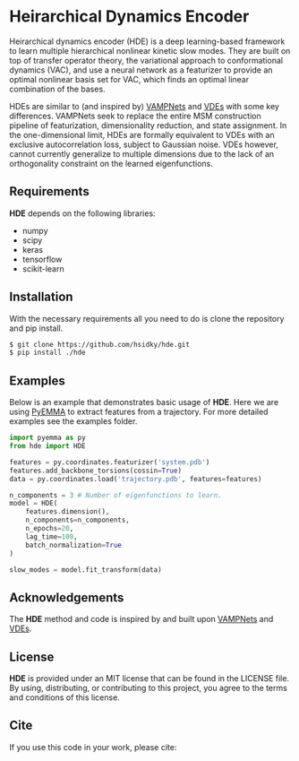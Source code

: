 # Heirarchical Dynamics Encoder
Heirarchical dynamics encoder (HDE) is a deep learning-based
framework to learn multiple hierarchical nonlinear kinetic slow modes.
They are built on top of transfer operator theory, the variational 
approach to conformational dynamics (VAC), and use a neural network as a
featurizer to provide an optimal nonlinear basis set for VAC, which
finds an optimal linear combination of the bases.

HDEs are similar to (and inspired by) [VAMPNets](https://github.com/markovmodel/deeptime)
and [VDEs](https://github.com/msmbuilder/vde) with some key differences. 
VAMPNets seek to replace the entire MSM construction pipeline of
featurization, dimensionality reduction, and state assignment. 
In the one-dimensional limit, HDEs are formally equivalent to 
VDEs with an exclusive autocorrelation loss, subject to Gaussian noise.
VDEs however, cannot currently generalize to multiple dimensions due to
the lack of an orthogonality constraint on the learned eigenfunctions. 

## Requirements 

**HDE** depends on the following libraries:

 - numpy 
 - scipy
 - keras 
 - tensorflow 
 - scikit-learn

## Installation 

With the necessary requirements all you need to do is clone the
repository and pip install. 

```bash
$ git clone https://github.com/hsidky/hde.git
$ pip install ./hde
```

## Examples 

Below is an example that demonstrates basic usage of **HDE**. Here we are using 
[PyEMMA](http://emma-project.org/latest/) to extract features from a trajectory. 
For more detailed examples see the examples folder. 

```python 
import pyemma as py
from hde import HDE 

features = py.coordinates.featurizer('system.pdb')
features.add_backbone_torsions(cossin=True)
data = py.coordinates.load('trajectory.pdb', features=features)

n_components = 3 # Number of eigenfunctions to learn.
model = HDE(
    features.dimension(), 
    n_components=n_components, 
    n_epochs=20, 
    lag_time=100,
    batch_normalization=True
)

slow_modes = model.fit_transform(data)
```

## <a name="ack"></a> Acknowledgements 

The **HDE** method and code is inspired by and built upon [VAMPNets](https://github.com/markovmodel/deeptime) and 
[VDEs](https://github.com/msmbuilder/vde).

## License 

**HDE** is provided under an MIT license that can be found in the LICENSE file. By using, distributing, or contributing to this project, you agree to the terms and conditions of this license.

## Cite

If you use this code in your work, please cite: 

